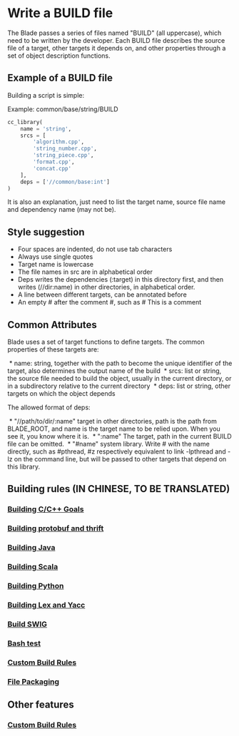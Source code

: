 # Write a BUILD file

The Blade passes a series of files named "BUILD" (all uppercase), which need to be written by the developer. Each BUILD file describes the source file of a target, other targets it depends on, and other properties through a set of object description functions.

## Example of a BUILD file

Building a script is simple:

Example: common/base/string/BUILD
```python
cc_library(
    name = 'string',
    srcs = [
        'algorithm.cpp',
        'string_number.cpp',
        'string_piece.cpp',
        'format.cpp',
        'concat.cpp'
    ],
    deps = ['//common/base:int']
)
```
It is also an explanation, just need to list the target name, source file name and dependency name (may not be).

## Style suggestion
* Four spaces are indented, do not use tab characters
* Always use single quotes
* Target name is lowercase
* The file names in src are in alphabetical order
* Deps writes the dependencies (:target) in this directory first, and then writes (//dir:name) in other directories, in alphabetical order.
* A line between different targets, can be annotated before
* An empty # after the comment #, such as # This is a comment

## Common Attributes
Blade uses a set of target functions to define targets. The common properties of these targets are:

 * name: string, together with the path to become the unique identifier of the target, also determines the output name of the build
 * srcs: list or string, the source file needed to build the object, usually in the current directory, or in a subdirectory relative to the current directory
 * deps: list or string, other targets on which the object depends

The allowed format of deps:

 * "//path/to/dir/:name" target in other directories, path is the path from BLADE_ROOT, and name is the target name to be relied upon. When you see it, you know where it is.
 * ":name" The target, path in the current BUILD file can be omitted.
 * "#name" system library. Write # with the name directly, such as #pthread, #z respectively equivalent to link -lpthread and -lz on the command line, but will be passed to other targets that depend on this library.

## Building rules (IN CHINESE, TO BE TRANSLATED)

### [Building C/C++ Goals](build_rules/cc.md)
### [Building protobuf and thrift](build_rules/idl.md)
### [Building Java](build_rules/java.md)
### [Building Scala](build_rules/scala.md)
### [Building Python](build_rules/python.md)
### [Building Lex and Yacc](build_rules/lexyacc.md)
### [Build SWIG](build_rules/swig.md)
### [Bash test](build_rules/shell.md)
### [Custom Build Rules](build_rules/gen_rule.md)
### [File Packaging](build_rules/package.md)

## Other features

### [Custom Build Rules](include.md)

